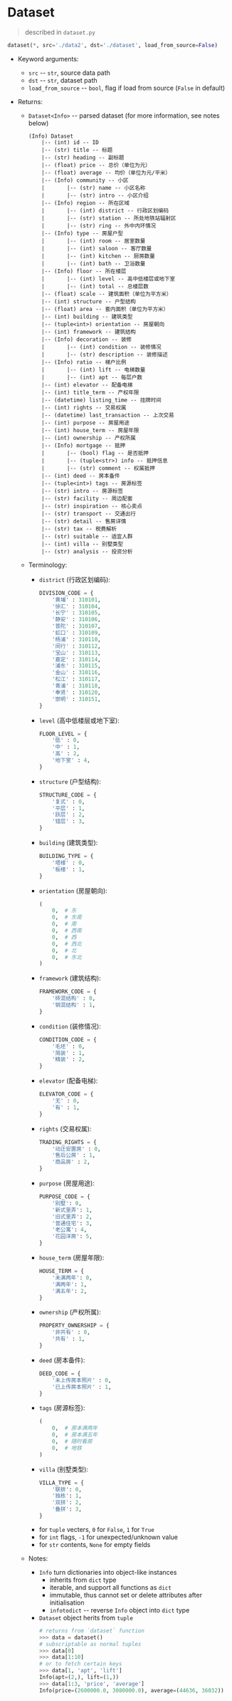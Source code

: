 # Dataset

 > described in `dataset.py`

```python
dataset(*, src='./data2', dst='./dataset', load_from_source=False)
```

 - Keyword arguments:
    * `src` -- `str`, source data path
    * `dst` -- `str`, dataset path
    * `load_from_source` -- `bool`, flag if load from source (`False` in default)

 - Returns:
    * `Dataset<Info>` -- parsed dataset (for more information, see notes below)
        ```
        (Info) Dataset
            |-- (int) id -- ID
            |-- (str) title -- 标题
            |-- (str) heading -- 副标题
            |-- (float) price -- 总价（单位为元）
            |-- (float) average -- 均价（单位为元/平米）
            |-- (Info) community -- 小区
            |       |-- (str) name -- 小区名称
            |       |-- (str) intro -- 小区介绍
            |-- (Info) region -- 所在区域
            |       |-- (int) district -- 行政区划编码
            |       |-- (str) station -- 所处地铁站辐射区
            |       |-- (str) ring -- 外中内环情况
            |-- (Info) type -- 房屋户型
            |       |-- (int) room -- 居室数量
            |       |-- (int) saloon -- 客厅数量
            |       |-- (int) kitchen -- 厨房数量
            |       |-- (int) bath -- 卫浴数量
            |-- (Info) floor -- 所在楼层
            |       |-- (int) level -- 高中低楼层或地下室
            |       |-- (int) total -- 总楼层数
            |-- (float) scale -- 建筑面积（单位为平方米）
            |-- (int) structure -- 户型结构
            |-- (float) area -- 套内面积（单位为平方米）
            |-- (int) building -- 建筑类型
            |-- (tuple<int>) orientation -- 房屋朝向
            |-- (int) framework -- 建筑结构
            |-- (Info) decoration -- 装修
            |       |-- (int) condition -- 装修情况
            |       |-- (str) description -- 装修描述
            |-- (Info) ratio -- 梯户比例
            |       |-- (int) lift -- 电梯数量
            |       |-- (int) apt -- 每层户数
            |-- (int) elevator -- 配备电梯
            |-- (int) title_term -- 产权年限
            |-- (datetime) listing_time -- 挂牌时间
            |-- (int) rights -- 交易权属
            |-- (datetime) last_transaction -- 上次交易
            |-- (int) purpose -- 房屋用途
            |-- (int) house_term -- 房屋年限
            |-- (int) ownership -- 产权所属
            |-- (Info) mortgage -- 抵押
            |       |-- (bool) flag -- 是否抵押
            |       |-- (tuple<str>) info -- 抵押信息
            |       |-- (str) comment -- 权属抵押
            |-- (int) deed -- 房本备件
            |-- (tuple<int>) tags -- 房源标签
            |-- (str) intro -- 房源标签
            |-- (str) facility -- 周边配套
            |-- (str) inspiration -- 核心卖点
            |-- (str) transport -- 交通出行
            |-- (str) detail -- 售房详情
            |-- (str) tax -- 税费解析
            |-- (str) suitable -- 适宜人群
            |-- (int) villa -- 别墅类型
            |-- (str) analysis -- 投资分析
        ```

    - Terminology:
        * `district` (行政区划编码):
            ```python
            DIVISION_CODE = {
                '黄埔' : 310101,
                '徐汇' : 310104,
                '长宁' : 310105,
                '静安' : 310106,
                '普陀' : 310107,
                '虹口' : 310109,
                '杨浦' : 310110,
                '闵行' : 310112,
                '宝山' : 310113,
                '嘉定' : 310114,
                '浦东' : 310115,
                '金山' : 310116,
                '松江' : 310117,
                '青浦' : 310118,
                '奉贤' : 310120,
                '崇明' : 310151,
            }
            ```
        * `level` (高中低楼层或地下室):
            ```python
            FLOOR_LEVEL = {
                '低' : 0,
                '中' : 1,
                '高' : 2,
                '地下室' : 4,
            }
            ```
        * `structure` (户型结构):
            ```python
            STRUCTURE_CODE = {
                '复式' : 0,
                '平层' : 1,
                '跃层' : 2,
                '错层' : 3,
            }
            ```
        * `building` (建筑类型):
            ```python
            BUILDING_TYPE = {
                '塔楼' : 0,
                '板楼' : 1,
            }
            ```
        * `orientation` (房屋朝向):
            ```python
            (
                0,  # 东
                0,  # 东南
                0,  # 南
                0,  # 西南
                0,  # 西
                0,  # 西北
                0,  # 北
                0,  # 东北
            )
            ```
        * `framework` (建筑结构):
            ```python
            FRAMEWORK_CODE = {
                '砖混结构' : 0,
                '钢混结构' : 1,
            }
            ```
        * `condition` (装修情况):
            ```python
            CONDITION_CODE = {
                '毛坯' : 0,
                '简装' : 1,
                '精装' : 2,
            }
            ```
        * `elevator` (配备电梯):
            ```python
            ELEVATOR_CODE = {
                '无' : 0,
                '有' : 1,
            }
            ```
        * `rights` (交易权属):
            ```python
            TRADING_RIGHTS = {
                '动迁安置房' : 0,
                '售后公房' : 1,
                '商品房' : 2,
            }
            ```
        * `purpose` (房屋用途):
            ```python
            PURPOSE_CODE = {
                '别墅': 0,
                '新式里弄': 1,
                '旧式里弄': 2,
                '普通住宅': 3,
                '老公寓': 4,
                '花园洋房': 5,
            }
            ```
        * `house_term` (房屋年限):
            ```python
            HOUSE_TERM = {
                '未满两年': 0,
                '满两年': 1,
                '满五年': 2,
            }
            ```
        * `ownership` (产权所属):
            ```python
            PROPERTY_OWNERSHIP = {
                '非共有' : 0,
                '共有' : 1,
            }
            ```
        * `deed` (房本备件):
            ```python
            DEED_CODE = {
                '未上传房本照片' : 0,
                '已上传房本照片' : 1,
            }
            ```
        * `tags` (房源标签):
            ```python
            (
                0,  # 房本满两年
                0,  # 房本满五年
                0,  # 随时看房
                0,  # 地铁
            )
            ```
        * `villa` (别墅类型):
            ```python
            VILLA_TYPE = {
                '联排': 0,
                '独栋': 1,
                '双拼': 2,
                '叠拼': 3,
            }
            ```
        * for `tuple` vecters, `0` for `False`, `1` for `True`
        * for `int` flags, `-1` for unexpected/unknown value
        * for `str` contents, `None` for empty fields

    - Notes:
        * `Info` turn dictionaries into object-like instances
            - inherits from `dict` type
            - iterable, and support all functions as `dict`
            - immutable, thus cannot set or delete attributes after initialisation
            - `infotodict` -- reverse `Info` object into `dict` type
        * `Dataset` object herits from `tuple`
            ```python
            # returns from `dataset` function
            >>> data = dataset()
            # subscriptable as normal tuples
            >>> data[0]
            >>> data[1:10]
            # or to fetch certain keys
            >>> data[1, 'apt', 'lift']
            Info(apt=(2,), lift=(1,))
            >>> data[1:3, 'price', 'average']
            Info(price=(2600000.0, 3080000.0), average=(44636, 36032))
            ```
